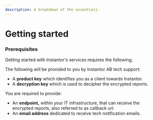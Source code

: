 ```yaml
---
description: A breakdown of the essentials.
---
```


# Getting started

### Prerequisites

Getting started with Instantor's services requires the following; 

The following will be provided to you by Instantor AB tech support:

* A **product key** which identifies you as a client towards Instantor.
* A **decryption key** which is used to decipher the encrypted reports.

You are required to provide:

* An **endpoint,** within your IT infrastructure, that can receive the encrypted reports, also referred to as callback url.
* An **email address** dedicated to receive tech notification emails.

